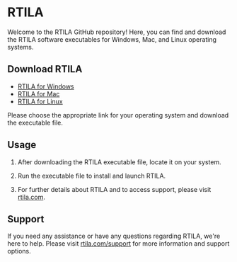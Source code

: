 # RTILA

Welcome to the RTILA GitHub repository! Here, you can find and download the RTILA software executables for Windows, Mac, and Linux operating systems.

## Download RTILA

- [RTILA for Windows](https://github.com/IKAJIAN/rtila-releases/releases/latest/download/RTILA-Windows-6.0.0.exe)
- [RTILA for Mac](https://github.com/IKAJIAN/rtila-releases/releases/latest/download/RTILA-Mac-6.0.0.pkg)
- [RTILA for Linux](https://github.com/IKAJIAN/rtila-releases/releases/latest/download/RTILA-Linux-6.0.0.deb)

Please choose the appropriate link for your operating system and download the executable file.

## Usage

1. After downloading the RTILA executable file, locate it on your system.

2. Run the executable file to install and launch RTILA.

3. For further details about RTILA and to access support, please visit [rtila.com](https://www.rtila.com).

## Support

If you need any assistance or have any questions regarding RTILA, we're here to help. Please visit [rtila.com/support](https://www.rtila.com/support) for more information and support options.
